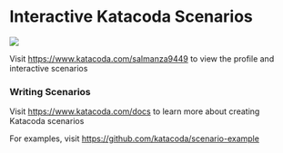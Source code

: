 # Interactive Katacoda Scenarios

[![](http://shields.katacoda.com/katacoda/salmanza9449/count.svg)](https://www.katacoda.com/salmanza9449 "Get your profile on Katacoda.com")

Visit https://www.katacoda.com/salmanza9449 to view the profile and interactive scenarios

### Writing Scenarios
Visit https://www.katacoda.com/docs to learn more about creating Katacoda scenarios

For examples, visit https://github.com/katacoda/scenario-example
